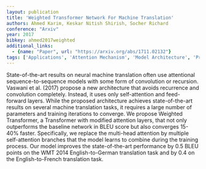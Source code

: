 ```yaml
---
layout: publication
title: 'Weighted Transformer Network For Machine Translation'
authors: Ahmed Karim, Keskar Nitish Shirish, Socher Richard
conference: "Arxiv"
year: 2017
bibkey: ahmed2017weighted
additional_links:
  - {name: "Paper", url: "https://arxiv.org/abs/1711.02132"}
tags: ['Applications', 'Attention Mechanism', 'Model Architecture', 'Pretraining Methods', 'Training Techniques', 'Transformer']
---
```

State-of-the-art results on neural machine translation often use attentional
sequence-to-sequence models with some form of convolution or recursion. Vaswani
et al. (2017) propose a new architecture that avoids recurrence and convolution
completely. Instead, it uses only self-attention and feed-forward layers. While
the proposed architecture achieves state-of-the-art results on several machine
translation tasks, it requires a large number of parameters and training
iterations to converge. We propose Weighted Transformer, a Transformer with
modified attention layers, that not only outperforms the baseline network in
BLEU score but also converges 15-40% faster. Specifically, we replace the
multi-head attention by multiple self-attention branches that the model learns
to combine during the training process. Our model improves the state-of-the-art
performance by 0.5 BLEU points on the WMT 2014 English-to-German translation
task and by 0.4 on the English-to-French translation task.
